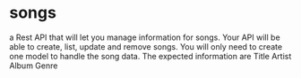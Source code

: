 # songs
a Rest API that will let you manage information for songs. Your API will be able to create, list, update and remove songs. You will only need to create one model to handle the song data. The expected information are Title Artist Album Genre
